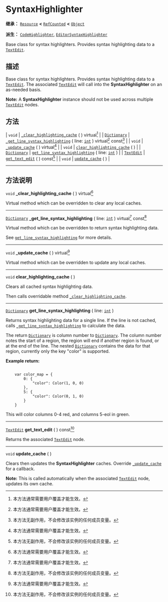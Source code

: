 <!-- ⚠ 请勿编辑本文件 ⚠ -->
<!-- 本文档使用脚本从 WeDot 引擎源码仓库生成。 -->
<!-- 生成脚本：https://github.com/WeDot-Engine/WeDot/tree/4.3/doc/tools/make_md.py； -->
<!-- 原文件：https://github.com/WeDot-Engine/WeDot/tree/4.3/doc/classes/SyntaxHighlighter.xml。 -->

<div id="_class_syntaxhighlighter"></div>

# SyntaxHighlighter

**继承：** [`Resource`](class_resource.md) **<** [`RefCounted`](class_refcounted.md) **<** [`Object`](class_object.md)

**派生：** [`CodeHighlighter`](class_codehighlighter.md), [`EditorSyntaxHighlighter`](class_editorsyntaxhighlighter.md)

Base class for syntax highlighters. Provides syntax highlighting data to a [`TextEdit`](class_textedit.md).

## 描述

Base class for syntax highlighters. Provides syntax highlighting data to a [`TextEdit`](class_textedit.md). The associated [`TextEdit`](class_textedit.md) will call into the **SyntaxHighlighter** on an as-needed basis.

 **Note:** A **SyntaxHighlighter** instance should not be used across multiple [`TextEdit`](class_textedit.md) nodes.

## 方法

| `void`                              | [`_clear_highlighting_cache`](#class_syntaxhighlighter_private_method__clear_highlighting_cache) ( ) virtual[^virtual]                                                   |
| [`Dictionary`](class_dictionary.md) | [`_get_line_syntax_highlighting`](#class_syntaxhighlighter_private_method__get_line_syntax_highlighting) ( line: [`int`](class_int.md) ) virtual[^virtual] const[^const] |
| `void`                              | [`_update_cache`](#class_syntaxhighlighter_private_method__update_cache) ( ) virtual[^virtual]                                                                           |
| `void`                              | [`clear_highlighting_cache`](#class_syntaxhighlighter_method_clear_highlighting_cache) ( )                                                                               |
| [`Dictionary`](class_dictionary.md) | [`get_line_syntax_highlighting`](#class_syntaxhighlighter_method_get_line_syntax_highlighting) ( line: [`int`](class_int.md) )                                           |
| [`TextEdit`](class_textedit.md)     | [`get_text_edit`](#class_syntaxhighlighter_method_get_text_edit) ( ) const[^const]                                                                                       |
| `void`                              | [`update_cache`](#class_syntaxhighlighter_method_update_cache) ( )                                                                                                       |

<!-- rst-class:: classref-section-separator -->

---

## 方法说明

<div id="_class_syntaxhighlighter_private_method__clear_highlighting_cache"></div>

`void` **_clear_highlighting_cache** ( ) virtual[^virtual]<div id="class_syntaxhighlighter_private_method__clear_highlighting_cache"></div>

Virtual method which can be overridden to clear any local caches.

<!-- rst-class:: classref-item-separator -->

---

<div id="_class_syntaxhighlighter_private_method__get_line_syntax_highlighting"></div>

[`Dictionary`](class_dictionary.md) **_get_line_syntax_highlighting** ( line: [`int`](class_int.md) ) virtual[^virtual] const[^const]<div id="class_syntaxhighlighter_private_method__get_line_syntax_highlighting"></div>

Virtual method which can be overridden to return syntax highlighting data.

See [`get_line_syntax_highlighting`](#class_syntaxhighlighter_method_get_line_syntax_highlighting) for more details.

<!-- rst-class:: classref-item-separator -->

---

<div id="_class_syntaxhighlighter_private_method__update_cache"></div>

`void` **_update_cache** ( ) virtual[^virtual]<div id="class_syntaxhighlighter_private_method__update_cache"></div>

Virtual method which can be overridden to update any local caches.

<!-- rst-class:: classref-item-separator -->

---

<div id="_class_syntaxhighlighter_method_clear_highlighting_cache"></div>

`void` **clear_highlighting_cache** ( )<div id="class_syntaxhighlighter_method_clear_highlighting_cache"></div>

Clears all cached syntax highlighting data.

Then calls overridable method [`_clear_highlighting_cache`](#class_syntaxhighlighter_private_method__clear_highlighting_cache).

<!-- rst-class:: classref-item-separator -->

---

<div id="_class_syntaxhighlighter_method_get_line_syntax_highlighting"></div>

[`Dictionary`](class_dictionary.md) **get_line_syntax_highlighting** ( line: [`int`](class_int.md) )<div id="class_syntaxhighlighter_method_get_line_syntax_highlighting"></div>

Returns syntax highlighting data for a single line. If the line is not cached, calls [`_get_line_syntax_highlighting`](#class_syntaxhighlighter_private_method__get_line_syntax_highlighting) to calculate the data.

The return [`Dictionary`](class_dictionary.md) is column number to [`Dictionary`](class_dictionary.md). The column number notes the start of a region, the region will end if another region is found, or at the end of the line. The nested [`Dictionary`](class_dictionary.md) contains the data for that region, currently only the key "color" is supported.

 **Example return:** 

```

    var color_map = {
        0: {
            "color": Color(1, 0, 0)
        },
        5: {
            "color": Color(0, 1, 0)
        }
    }
```

This will color columns 0-4 red, and columns 5-eol in green.



<!-- rst-class:: classref-item-separator -->

---

<div id="_class_syntaxhighlighter_method_get_text_edit"></div>

[`TextEdit`](class_textedit.md) **get_text_edit** ( ) const[^const]<div id="class_syntaxhighlighter_method_get_text_edit"></div>

Returns the associated [`TextEdit`](class_textedit.md) node.

<!-- rst-class:: classref-item-separator -->

---

<div id="_class_syntaxhighlighter_method_update_cache"></div>

`void` **update_cache** ( )<div id="class_syntaxhighlighter_method_update_cache"></div>

Clears then updates the **SyntaxHighlighter** caches. Override [`_update_cache`](#class_syntaxhighlighter_private_method__update_cache) for a callback.

 **Note:** This is called automatically when the associated [`TextEdit`](class_textedit.md) node, updates its own cache.

[^virtual]: 本方法通常需要用户覆盖才能生效。
[^const]: 本方法无副作用，不会修改该实例的任何成员变量。
[^vararg]: 本方法除了能接受在此处描述的参数外，还能够继续接受任意数量的参数。
[^constructor]: 本方法用于构造某个类型。
[^static]: 调用本方法无需实例，可直接使用类名进行调用。
[^operator]: 本方法描述的是使用本类型作为左操作数的有效运算符。
[^bitfield]: 这个值是由下列位标志构成位掩码的整数。
[^void]: 无返回值。

